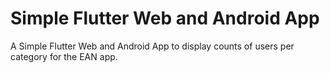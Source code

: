 # Simple Flutter Web and Android App  

A Simple Flutter Web and Android App to display counts of users per category for the EAN app.